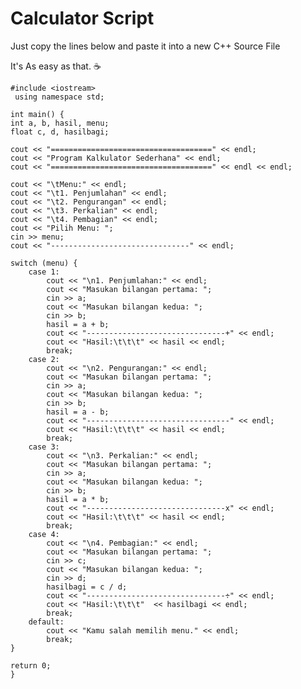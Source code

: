   # Calculator Script 

Just copy the lines below and paste it into a new C++ Source File

It's As easy as that. :coffee: 





    #include <iostream>
     using namespace std;

    int main() {
    int a, b, hasil, menu;
    float c, d, hasilbagi;

    cout << "====================================" << endl;
    cout << "Program Kalkulator Sederhana" << endl;
    cout << "====================================" << endl << endl;

    cout << "\tMenu:" << endl;
    cout << "\t1. Penjumlahan" << endl;
    cout << "\t2. Pengurangan" << endl;
    cout << "\t3. Perkalian" << endl;
    cout << "\t4. Pembagian" << endl;
    cout << "Pilih Menu: ";
    cin >> menu;
    cout << "-------------------------------" << endl;

    switch (menu) {
        case 1:
            cout << "\n1. Penjumlahan:" << endl;
            cout << "Masukan bilangan pertama: ";
            cin >> a;
            cout << "Masukan bilangan kedua: ";
            cin >> b;
            hasil = a + b;
            cout << "-------------------------------+" << endl;
            cout << "Hasil:\t\t\t" << hasil << endl;
            break;
        case 2:
            cout << "\n2. Pengurangan:" << endl;
            cout << "Masukan bilangan pertama: ";
            cin >> a;
            cout << "Masukan bilangan kedua: ";
            cin >> b;
            hasil = a - b;
            cout << "--------------------------------" << endl;
            cout << "Hasil:\t\t\t" << hasil << endl;
            break;
        case 3:
            cout << "\n3. Perkalian:" << endl;
            cout << "Masukan bilangan pertama: ";
            cin >> a;
            cout << "Masukan bilangan kedua: ";
            cin >> b;
            hasil = a * b;
            cout << "-------------------------------x" << endl;
            cout << "Hasil:\t\t\t" << hasil << endl;
            break;
        case 4:
            cout << "\n4. Pembagian:" << endl;
            cout << "Masukan bilangan pertama: ";
            cin >> c;
            cout << "Masukan bilangan kedua: ";
            cin >> d;
            hasilbagi = c / d;
            cout << "-------------------------------÷" << endl;
            cout << "Hasil:\t\t\t"  << hasilbagi << endl;
            break;
        default:
            cout << "Kamu salah memilih menu." << endl;
            break;
    }

    return 0;
    }
